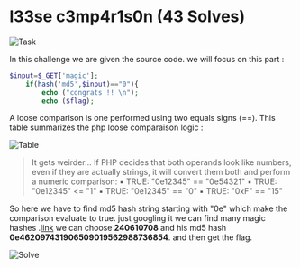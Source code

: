 # l33se c3mp4r1s0n (43 Solves)

![Task](https://user-images.githubusercontent.com/61760291/101046197-230c6400-3581-11eb-9423-16b29f9da048.png)

In this challenge we are given the source code.
we will focus on this part :

```php
$input=$_GET['magic'];
	if(hash('md5',$input)=="0"){
		echo ("congrats !! \n");
		echo ($flag);
```
A loose comparison is one performed using two equals signs (==).
This table summarizes the php loose comparaison logic :

![Table](https://user-images.githubusercontent.com/61760291/101047161-ed1baf80-3581-11eb-8e31-eb03823fc515.png)

>It gets weirder... If PHP decides that both operands look like
>numbers, even if they are actually strings, it will convert them
>both and perform a numeric comparison:
>▪ TRUE: "0e12345" == "0e54321"
>▪ TRUE: "0e12345" <= "1"
>▪ TRUE: "0e12345" == "0"
>▪ TRUE: "0xF" == "15"

So here we have to find md5 hash string starting with "0e" which make the comparison evaluate to true.
just googling it we can find many magic hashes .[link](https://github.com/spaze/hashes/blob/master/md5.md)
we can choose **240610708** and his md5 hash **0e462097431906509019562988736854**.
and then get the flag.

![Solve](https://user-images.githubusercontent.com/61760291/101070538-c9fdf980-359b-11eb-9883-3f4e702e0c7b.png)

